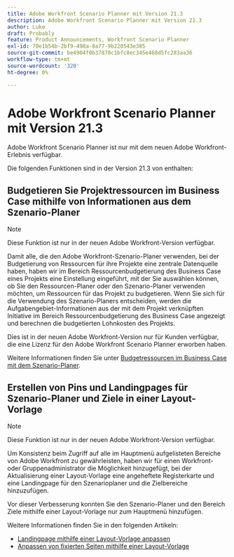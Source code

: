 ```yaml
---
title: Adobe Workfront Scenario Planner mit Version 21.3
description: Adobe Workfront Scenario Planner mit Version 21.3
author: Luke
draft: Probably
feature: Product Announcements, Workfront Scenario Planner
exl-id: 70e1b54b-2bf9-498a-8a77-9b220543e385
source-git-commit: be4904f0b37870c1bfc8ec345e468d5fc283aa36
workflow-type: tm+mt
source-wordcount: '320'
ht-degree: 0%

---
```


# Adobe Workfront Scenario Planner mit Version 21.3

Adobe Workfront Scenario Planner ist nur mit dem neuen Adobe Workfront-Erlebnis verfügbar.

Die folgenden Funktionen sind in der Version 21.3 von enthalten:

## Budgetieren Sie Projektressourcen im Business Case mithilfe von Informationen aus dem Szenario-Planer

>[!NOTE]
>
>Diese Funktion ist nur in der neuen Adobe Workfront-Version verfügbar.

Damit alle, die den Adobe Workfront-Szenario-Planer verwenden, bei der Budgetierung von Ressourcen für ihre Projekte eine zentrale Datenquelle haben, haben wir im Bereich Ressourcenbudgetierung des Business Case eines Projekts eine Einstellung eingeführt, mit der Sie auswählen können, ob Sie den Ressourcen-Planer oder den Szenario-Planer verwenden möchten, um Ressourcen für das Projekt zu budgetieren. Wenn Sie sich für die Verwendung des Szenario-Planers entscheiden, werden die Aufgabengebiet-Informationen aus der mit dem Projekt verknüpften Initiative im Bereich Ressourcenbudgetierung des Business Case angezeigt und berechnen die budgetierten Lohnkosten des Projekts.

Dies ist in der neuen Adobe Workfront-Version nur für Kunden verfügbar, die eine Lizenz für den Adobe Workfront Scenario Planner erworben haben.

Weitere Informationen finden Sie unter [Budgetressourcen im Business Case mit dem Szenario-Planer](../../../manage-work/projects/define-a-business-case/budget-resources-in-business-case-use-scenario-planner.md).

## Erstellen von Pins und Landingpages für Szenario-Planer und Ziele in einer Layout-Vorlage

>[!NOTE]
>
>Diese Funktion ist nur in der neuen Adobe Workfront-Version verfügbar.

Um Konsistenz beim Zugriff auf alle im Hauptmenü aufgelisteten Bereiche von Adobe Workfront zu gewährleisten, haben wir für einen Workfront- oder Gruppenadministrator die Möglichkeit hinzugefügt, bei der Aktualisierung einer Layout-Vorlage eine angeheftete Registerkarte und eine Landingpage für den Szenarioplaner und die Zielbereiche hinzuzufügen.

Vor dieser Verbesserung konnten Sie den Szenario-Planer und den Bereich Ziele mithilfe einer Layout-Vorlage nur zum Hauptmenü hinzufügen.

Weitere Informationen finden Sie in den folgenden Artikeln:

* [Landingpage mithilfe einer Layout-Vorlage anpassen](../../../administration-and-setup/customize-workfront/use-layout-templates/customize-landing-page.md)
* [Anpassen von fixierten Seiten mithilfe einer Layout-Vorlage](../../../administration-and-setup/customize-workfront/use-layout-templates/customize-pinned-pages.md)

